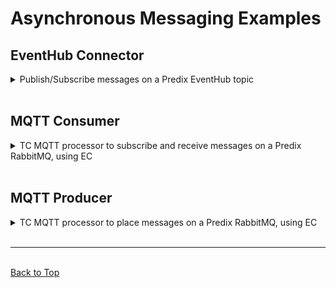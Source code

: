 # Asynchronous Messaging Examples

## EventHub Connector
<details><summary>Publish/Subscribe messages on a Predix EventHub topic</summary>

<br/>
No content at this time.

</details>
<br/>

<!-- -------------------------------------------------------- -->  

## MQTT Consumer
<details><summary>TC MQTT processor to subscribe and receive messages on a Predix RabbitMQ, using EC</summary>

<br/>
No content at this time.

</details>
<br/>

<!-- -------------------------------------------------------- --> 

## MQTT Producer
<details><summary>TC MQTT processor to place messages on a Predix RabbitMQ, using EC</summary>

<br/>
No content at this time.

</details>
<br/>

<!-- -------------------------------------------------------- -->

<hr/>
<br/>
<a href="#top">Back to Top</a>